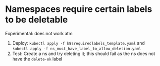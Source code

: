 # Namespaces require certain labels to be deletable

Experimental: does not work atm

1. Deploy: `kubectl apply -f k8srequiredlabels_template.yaml` and `kubectl apply -f ns_must_have_label_to_allow_deletion.yaml`
2. Test: Create a ns and try deleting it; this should fail as the ns does not have the `delete-ok` label
